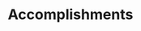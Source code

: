 ---
# An instance of the Accomplishments widget.
# Documentation: https://wowchemy.com/docs/page-builder/
widget: accomplishments

# This file represents a page section.
headless: true

# Order that this section appears on the page.
weight: 50

# Note: `&shy;` is used to add a 'soft' hyphen in a long heading.
title: 'Accomplish&shy;ments'
subtitle:

# Date format
#   Refer to https://wowchemy.com/docs/customization/#date-format
date_format: Jan 2006

# Accomplishments.
#   Add/remove as many `item` blocks below as you like.
#   `title`, `organization`, and `date_start` are the required parameters.
#   Leave other parameters empty if not required.
#   Begin multi-line descriptions with YAML's `|2-` multi-line prefix.
item:
- certificate_url: https://coursera.org/share/eff6f9a65a6e96dc35d0b6776296f9e4
  date_end: ""
  date_start: ""
  description: ""
  organization: Coursera
  organization_url: https://www.coursera.org
  title: Tensorflow 2 for Deep Learning Specialization
  url: ""
- certificate_url: https://coursera.org/share/32ab698d5015d37cc81bf83a3d69f9ea
  date_end: ""
  date_start: ""
  description: ""
  organization: Coursera
  organization_url: https://www.coursera.org
  title:  Generative Adversarial Networks (GANs) Specialization
  url: ""

design:
  columns: '2' 
---